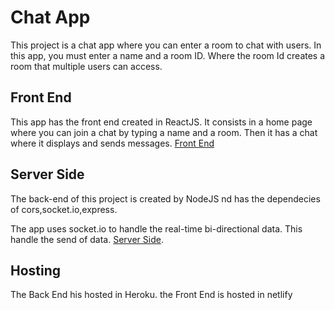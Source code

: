 # Chat App

This project is a chat app where you can enter a room to chat with users. In this app, you must enter a name and a room ID. Where the room Id creates a room that multiple users can access.

## Front End

This app has the front end created in ReactJS. It consists in a home page where you can join a chat by typing a name and a room. Then it has a chat where it displays and sends messages.
[Front End](https://github.com/EdwinTJ/chat-app-UI)

## Server Side

The back-end of this project is created by NodeJS nd has the dependecies of cors,socket.io,express.

The app uses socket.io to handle the real-time bi-directional data. This handle the send of data.
[Server Side](https://github.com/EdwinTJ/chat-app-server).

## Hosting

The Back End his hosted in Heroku. the Front End is hosted in netlify

